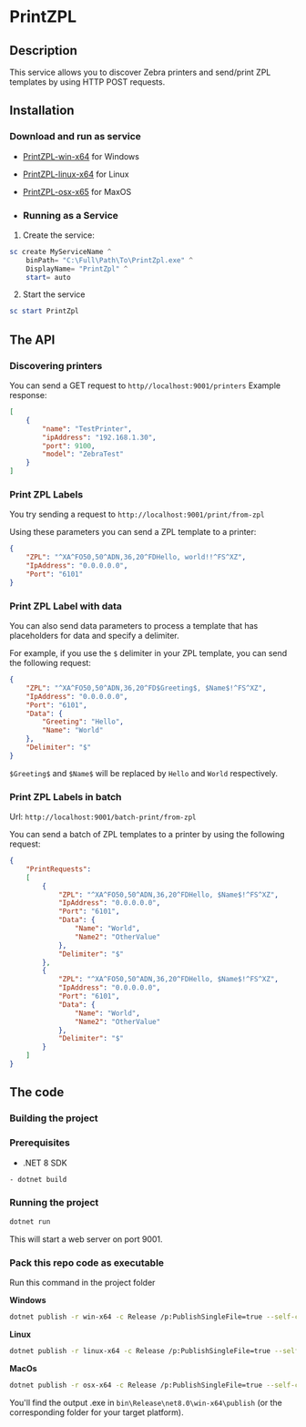 # PrintZPL

## Description

This service allows you to discover Zebra printers and send/print ZPL templates by using HTTP POST requests.

## Installation

### Download and run as service

- [PrintZPL-win-x64](https://github.com/Tim-Maes/PrintZPL/actions/runs/16136982808/artifacts/3483652427) for Windows
- [PrintZPL-linux-x64](https://github.com/Tim-Maes/PrintZPL/actions/runs/16136982808/artifacts/3483652362) for Linux
- [PrintZPL-osx-x65](https://github.com/Tim-Maes/PrintZPL/actions/runs/16136982808/artifacts/3483652701) for MaxOS

- ### Running as a Service

1. Create the service:

```powershell
sc create MyServiceName ^
    binPath= "C:\Full\Path\To\PrintZpl.exe" ^
    DisplayName= "PrintZpl" ^
    start= auto
```

2. Start the service

```powershell
sc start PrintZpl
```

## The API

### Discovering printers

You can send a GET request to `http//localhost:9001/printers`
Example response:

```json
[
    {
        "name": "TestPrinter",
        "ipAddress": "192.168.1.30",
        "port": 9100,
        "model": "ZebraTest"
    }
]
```

### Print ZPL Labels

You try sending a request to `http://localhost:9001/print/from-zpl`

Using these parameters you can send a ZPL template to a printer:

```json
{
    "ZPL": "^XA^FO50,50^ADN,36,20^FDHello, world!!^FS^XZ",
    "IpAddress": "0.0.0.0.0",
    "Port": "6101"
}
```
### Print ZPL Label with data

You can also send data parameters to process a template that has placeholders for data and specify a delimiter.

For example, if you use the `$` delimiter in your ZPL template, you can send the following request:

```json
{
    "ZPL": "^XA^FO50,50^ADN,36,20^FD$Greeting$, $Name$!^FS^XZ",
    "IpAddress": "0.0.0.0.0",
    "Port": "6101",
    "Data": {
        "Greeting": "Hello",
        "Name": "World"
    },
    "Delimiter": "$"
}
```

`$Greeting$` and `$Name$` will be replaced by `Hello` and `World` respectively.

### Print ZPL Labels in batch

Url: `http://localhost:9001/batch-print/from-zpl`

You can send a batch of ZPL templates to a printer by using the following request:

```json
{
    "PrintRequests":
    [
        {
            "ZPL": "^XA^FO50,50^ADN,36,20^FDHello, $Name$!^FS^XZ",
            "IpAddress": "0.0.0.0.0",
            "Port": "6101",
            "Data": {
                "Name": "World",
                "Name2": "OtherValue"
            },
            "Delimiter": "$"
        },
        {
            "ZPL": "^XA^FO50,50^ADN,36,20^FDHello, $Name$!^FS^XZ",
            "IpAddress": "0.0.0.0.0",
            "Port": "6101",
            "Data": {
                "Name": "World",
                "Name2": "OtherValue"
            },
            "Delimiter": "$"
        }
    ]
}
```

## The code

### Building the project

### Prerequisites

- .NET 8 SDK

```bash
- dotnet build
```

### Running the project

```bash
dotnet run
```

This will start a web server on port 9001.

### Pack this repo code as executable

Run this command in the project folder

**Windows**
```bash
dotnet publish -r win-x64 -c Release /p:PublishSingleFile=true --self-contained true
```
**Linux** 

```bash
dotnet publish -r linux-x64 -c Release /p:PublishSingleFile=true --self-contained true
```
**MacOs**

```bash
dotnet publish -r osx-x64 -c Release /p:PublishSingleFile=true --self-contained true
```

You'll find the output .exe in `bin\Release\net8.0\win-x64\publish` (or the corresponding folder for your target platform).


